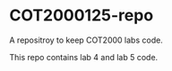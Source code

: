 # COT2000125-repo
A repositroy to keep COT2000 labs code.

This repo contains lab 4 and lab 5 code.
